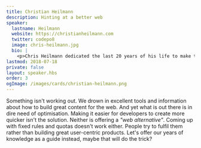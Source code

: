 ```yaml
---
title: Christian Heilmann
description: Hinting at a better web
speaker:
  lastname: Heilmann
  website: https://christianheilmann.com
  twitter: codepo8
  image: chris-heilmann.jpg
  bio: |
    <p>Chris Heilmann dedicated the last 20 years of his life to make the web work and thrive. As a lead developer on some of the largest web products he learned that knowledge is not enough without teamwork and good handover. He dedicated most of his time since on educating, writing and sharing, presenting on average at 30 conferences a year. He strives to make code and coders work efficiently. He is the author of several JavaScript books and the <a href="http://developer-evangelism.com">Developer Evangelism handbook</a>. He is currently a Senior Program Manager in Microsoft and spends a lot of time pondering how machine learning and AI can aid humans and replace jobs we're too important to do.</p>
lastmod: 2018-07-18
private: false
layout: speaker.hbs
order: 3
ogImage: /images/cards/christian-heilmann.png
---
```

Something isn't working out. We drown in excellent tools and information about how to build great content for the web. And yet what is out there is in dire need of optimisation. Making it easier for developers to create more quicker isn't the solution. Neither is offering a _"web alternative"_. Coming up with fixed rules and quotas doesn't work either. People try to fulfil them rather than building great user-centric products. Let's offer our years of knowledge as a guide instead, maybe that will do the trick?
